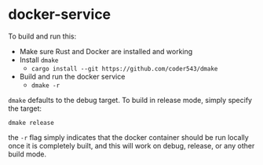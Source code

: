 # docker-service

To build and run this:

- Make sure Rust and Docker are installed and working
- Install `dmake`
  - `cargo install --git https://github.com/coder543/dmake`
- Build and run the docker service
  - `dmake -r`

`dmake` defaults to the debug target. To build in release mode, simply specify the target:

    dmake release

the `-r` flag simply indicates that the docker container should be run locally once it is completely built, and this will work on debug, release, or any other build mode.